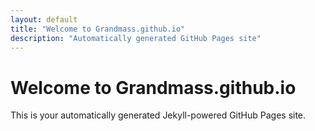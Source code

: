 ```yaml
---
layout: default
title: "Welcome to Grandmass.github.io"
description: "Automatically generated GitHub Pages site"
---
```


# Welcome to Grandmass.github.io

This is your automatically generated Jekyll-powered GitHub Pages site.
